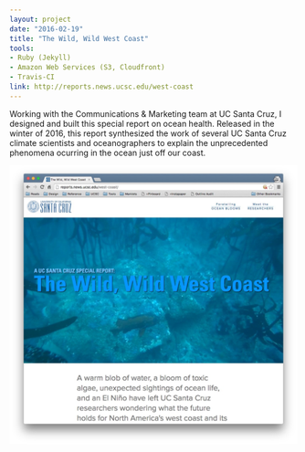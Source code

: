 ```yaml
---
layout: project
date: "2016-02-19"
title: "The Wild, Wild West Coast"
tools:
- Ruby (Jekyll)
- Amazon Web Services (S3, Cloudfront)
- Travis-CI
link: http://reports.news.ucsc.edu/west-coast
---
```


Working with the Communications & Marketing team at UC Santa Cruz, I designed and built this special report on ocean health. Released in the winter of 2016, this report synthesized the work of several UC Santa Cruz climate scientists and oceanographers to explain the unprecedented phenomena ocurring in the ocean just off our coast.

![Screenshot of the ocean report](/assets/images/2016/screen-ocean-report.jpg)
